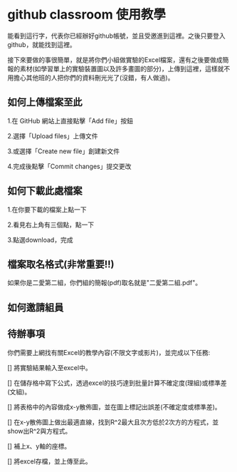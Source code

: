 # github classroom 使用教學
能看到這行字，代表你已經辦好github帳號，並且受邀進到這裡。之後只要登入github，就能找到這裡。

接下來要做的事很簡單，就是將你們小組做實驗的Excel檔案，還有之後要做成簡報的素材(如學習單上的實驗裝置圖以及許多畫圖的部分)，上傳到這裡，這樣就不用擔心其他班的人把你們的資料刪光光了(沒錯，有人做過)。

## 如何上傳檔案至此
1.在 GitHub 網站上直接點擊「Add file」按鈕

2.選擇「Upload files」上傳文件

3.或選擇「Create new file」創建新文件

4.完成後點擊「Commit changes」提交更改

## 如何下載此處檔案
1.在你要下載的檔案上點一下

2.看見右上角有三個點，點一下

3.點選download，完成

## 檔案取名格式(非常重要!!)
如果你是二愛第二組，你們組的簡報(pdf)取名就是"二愛第二組.pdf"。

## 如何邀請組員

## 待辦事項
你們需要上網找有關Excel的教學內容(不限文字或影片)，並完成以下任務:

[] 將實驗結果輸入至excel中。

[] 在儲存格中寫下公式，透過excel的技巧達到批量計算不確定度(理組)或標準差(文組)。

[] 將表格中的內容做成x-y散佈圖，並在圖上標記出誤差(不確定度或標準差)。

[] 在x-y散佈圖上做出最適直線，找到R^2最大且次方低於2次方的方程式，並show出R^2與方程式。

[] 補上x、y軸的座標。

[] 將excel存檔，並上傳至此。

